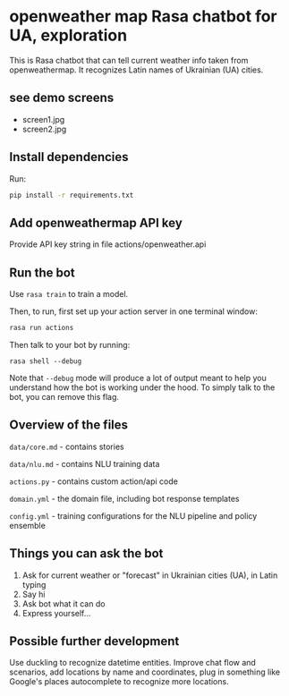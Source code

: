 # openweather map Rasa chatbot for UA, exploration

This is Rasa chatbot that can tell current weather info taken from
openweathermap. It recognizes Latin names of Ukrainian (UA) cities.

## see demo screens
- screen1.jpg
- screen2.jpg

## Install dependencies

Run:
```bash
pip install -r requirements.txt
```

## Add openweathermap API key
Provide API key string in file actions/openweather.api

## Run the bot

Use `rasa train` to train a model.

Then, to run, first set up your action server in one terminal window:
```bash
rasa run actions
```

Then talk to your bot by running:
```
rasa shell --debug
```

Note that `--debug` mode will produce a lot of output meant to help you understand how the bot is working
under the hood. To simply talk to the bot, you can remove this flag.


## Overview of the files

`data/core.md` - contains stories

`data/nlu.md` - contains NLU training data

`actions.py` - contains custom action/api code

`domain.yml` - the domain file, including bot response templates

`config.yml` - training configurations for the NLU pipeline and policy ensemble


## Things you can ask the bot

1. Ask for current weather or "forecast" in Ukrainian cities (UA), in Latin typing
2. Say hi
3. Ask bot what it can do
4. Express yourself...

## Possible further development

Use duckling to recognize datetime entities.
Improve chat flow and scenarios, add locations by name and coordinates, plug in something like Google's places autocomplete to recognize more locations.